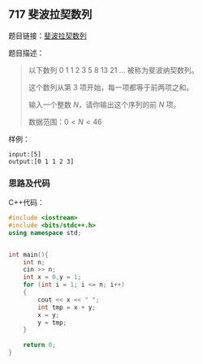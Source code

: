 <!--
 * @Description: 
 * @Author: fengxb
 * @Date: 2022-02-17 12:24:01
 * @LastEditor: fengxb
 * @LastEditTime: 2022-02-20 13:01:36
-->

## 717 斐波拉契数列

题目链接：[斐波拉契数列](https://www.acwing.com/problem/content/719/)

题目描述：
> 以下数列 0 1 1 2 3 5 8 13 21 ... 被称为斐波纳契数列。
>
> 这个数列从第 3 项开始，每一项都等于前两项之和。
>
> 输入一个整数 $N$，请你输出这个序列的前 $N$ 项。
>
> 数据范围：$0 < N < 46$

样例：

```text
input:[5]
output:[0 1 1 2 3]
```

### 思路及代码

C++代码：

```C++
#include <iostream>
#include <bits/stdc++.h>
using namespace std;


int main(){
    int n;
    cin >> n;
    int x = 0,y = 1;
    for (int i = 1; i <= n; i++)
    {
        cout << x << " ";
        int tmp = x + y;
        x = y;
        y = tmp;
    }
    
    return 0;
}
```
